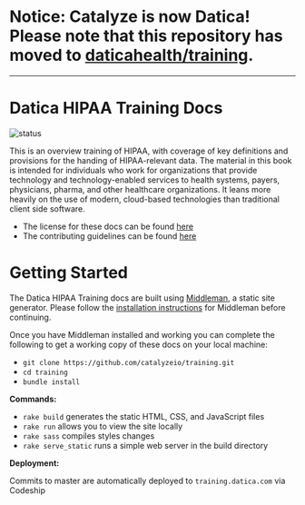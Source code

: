 # Notice: Catalyze is now Datica! Please note that this repository has moved to [daticahealth/training](https://github.com/daticahealth/training).

---

# Datica HIPAA Training Docs

![status](https://codeship.com/projects/11f09820-66f6-0133-fd05-5ef847086c15/status?branch=master)

This is an overview training of HIPAA, with coverage of key definitions and provisions for the handing of HIPAA-relevant data. The material in this book is intended for individuals who work for organizations that provide technology and technology-enabled services to health systems, payers, physicians, pharma, and other healthcare organizations. It leans more heavily on the use of modern, cloud-based technologies than traditional client side software.

- The license for these docs can be found [here](https://github.com/catalyzeio/legal/blob/master/LICENSE.md%20)
- The contributing guidelines can be found [here](https://github.com/catalyzeio/legal/blob/master/CONTRIBUTING.md)

# Getting Started

The Datica HIPAA Training docs are built using [Middleman](https://middlemanapp.com/), a static site generator. Please follow the [installation instructions](https://middlemanapp.com/basics/install/) for Middleman before continuing.

Once you have Middleman installed and working you can complete the following to get a working copy of these docs on your local machine:

- `git clone https://github.com/catalyzeio/training.git`
- `cd training`
- `bundle install`

**Commands:**

- `rake build` generates the static HTML, CSS, and JavaScript files
- `rake run` allows you to view the site locally
- `rake sass` compiles styles changes
- `rake serve_static` runs a simple web server in the build directory

**Deployment:**

Commits to master are automatically deployed to `training.datica.com` via Codeship
